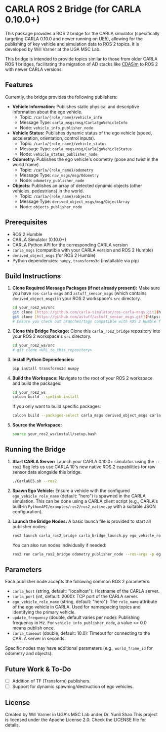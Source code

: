 # CARLA ROS 2 Bridge (for CARLA 0.10.0+)

This package provides a ROS 2 bridge for the CARLA simulator (specifically targeting CARLA 0.10.0 and newer running on UE5), allowing for the publishing of key vehicle and simulation data to ROS 2 topics. It is developed by Will Varner at the UGA MSC Lab.

This bridge is intended to provide topics similar to those from older CARLA ROS 1 bridges, facilitating the migration of AD stacks like [CDASim](https://github.com/usdot-fhwa-stol/cdasim) to ROS 2 with newer CARLA versions.

## Features

Currently, the bridge provides the following publishers:

* **Vehicle Information:** Publishes static physical and descriptive information about the ego vehicle.
    * Topic: `/carla/{role_name}/vehicle_info`
    * Message Type: `carla_msgs/msg/CarlaEgoVehicleInfo`
    * Node: `vehicle_info_publisher_node`
* **Vehicle Status:** Publishes dynamic status of the ego vehicle (speed, acceleration, orientation, control inputs).
    * Topic: `/carla/{role_name}/vehicle_status`
    * Message Type: `carla_msgs/msg/CarlaEgoVehicleStatus`
    * Node: `vehicle_status_publisher_node`
* **Odometry:** Publishes the ego vehicle's odometry (pose and twist in the world frame).
    * Topic: `/carla/{role_name}/odometry`
    * Message Type: `nav_msgs/msg/Odometry`
    * Node: `odometry_publisher_node`
* **Objects:** Publishes an array of detected dynamic objects (other vehicles, pedestrians) in the world.
    * Topic: `/carla/{role_name}/objects`
    * Message Type: `derived_object_msgs/msg/ObjectArray`
    * Node: `objects_publisher_node`

## Prerequisites

* ROS 2 Humble
* CARLA Simulator (0.10.0+)
* CARLA Python API for the corresponding CARLA version
* `carla_msgs` (compatible with your CARLA version and ROS 2 Humble)
* `derived_object_msgs` (for ROS 2 Humble)
* Python dependencies: `numpy`, `transforms3d` (installable via pip)

## Build Instructions

1.  **Clone Required Message Packages (if not already present):**
    Make sure you have `ros-carla-msgs` and `astuff_sensor_msgs` (which contains `derived_object_msgs`) in your ROS 2 workspace's `src` directory.
    ```bash
    cd your_ros2_ws/src
    git clone [https://github.com/carla-simulator/ros-carla-msgs.git](https://github.com/carla-simulator/ros-carla-msgs.git)
    git clone [https://github.com/astuff/astuff_sensor_msgs.git](https://github.com/astuff/astuff_sensor_msgs.git)
    # Ensure you check out branches/tags compatible with ROS 2 Humble for these packages.
    ```

2.  **Clone this Bridge Package:**
    Clone this `carla_ros2_bridge` repository into your ROS 2 workspace's `src` directory.
    ```bash
    cd your_ros2_ws/src
    # git clone <URL_to_this_repository>
    ```

3.  **Install Python Dependencies:**
    ```bash
    pip install transforms3d numpy
    ```

4.  **Build the Workspace:**
    Navigate to the root of your ROS 2 workspace and build the packages:
    ```bash
    cd your_ros2_ws
    colcon build --symlink-install
    ```
    If you only want to build specific packages:
    ```bash
    colcon build --packages-select carla_msgs derived_object_msgs carla_ros2_bridge --symlink-install
    ```

5.  **Source the Workspace:**
    ```bash
    source your_ros2_ws/install/setup.bash
    ```

## Running the Bridge

1.  **Start CARLA Server:**
    Launch your CARLA 0.10.0+ simulator. using the `--ros2` flag lets us use CARLA 10's new native ROS 2 capabilities for raw sensor data alongside this bridge.
    ```bash
    ./CarlaUE5.sh --ros2
    ```

2.  **Spawn Ego Vehicle:**
    Ensure a vehicle with the configured `ego_vehicle_role_name` (default: "hero") is spawned in the CARLA simulation. This can be done using a CARLA client script (e.g., CARLA's built-in `PythonAPI/examples/ros2/ros2_native.py` with a suitable JSON configuration).

3.  **Launch the Bridge Nodes:**
    A basic launch file is provided to start all publisher nodes:
    ```bash
    ros2 launch carla_ros2_bridge carla_bridge_launch.py ego_vehicle_role_name:=hero
    ```
    You can also run nodes individually if needed:
    ```bash
    ros2 run carla_ros2_bridge odometry_publisher_node --ros-args -p ego_vehicle_role_name:=hero
    ```

## Parameters

Each publisher node accepts the following common ROS 2 parameters:

* `carla_host` (string, default: "localhost"): Hostname of the CARLA server.
* `carla_port` (int, default: 2000): TCP port of the CARLA server.
* `ego_vehicle_role_name` (string, default: "hero"): The `role_name` attribute of the ego vehicle in CARLA. Used for namespacing topics and identifying the primary vehicle.
* `update_frequency` (double, default varies per node): Publishing frequency in Hz. For `vehicle_info_publisher_node`, a value <= 0.0 means publish once.
* `carla_timeout` (double, default: 10.0): Timeout for connecting to the CARLA server in seconds.

Specific nodes may have additional parameters (e.g., `world_frame_id` for odometry and objects).

## Future Work & To-Do

- [ ] Addition of TF (Transform) publishers.
- [ ] Support for dynamic spawning/destruction of ego vehicles.

## License

Created by Will Varner in UGA's MSC Lab under Dr. Yunli Shao
This project is licensed under the Apache License 2.0. Check the LICENSE file for details.
